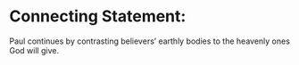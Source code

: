 # Connecting Statement:

Paul continues by contrasting believers’ earthly bodies to the heavenly ones God will give.